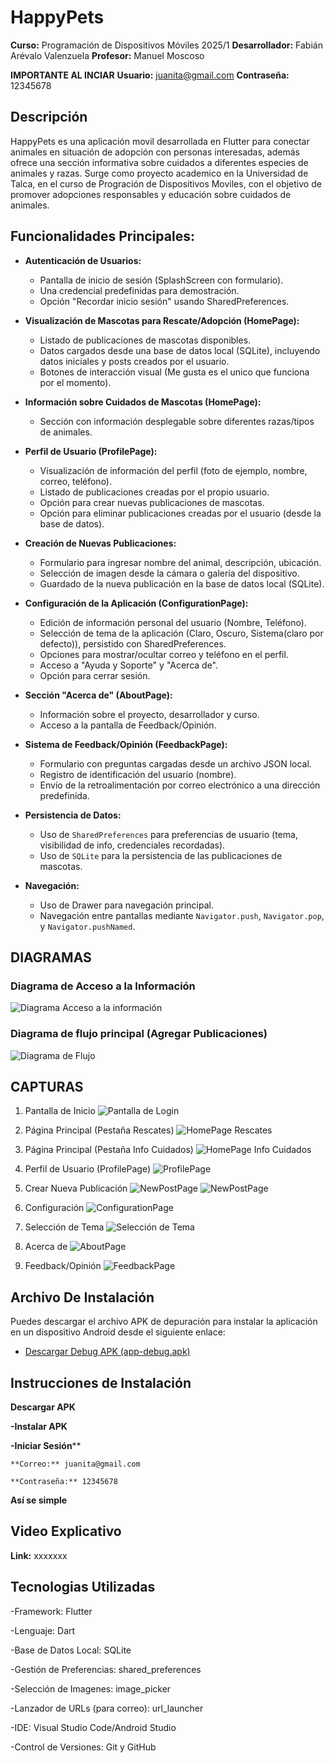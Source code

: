 # HappyPets

**Curso:** Programación de Dispositivos Móviles 2025/1
**Desarrollador:** Fabián Arévalo Valenzuela
**Profesor:** Manuel Moscoso

**IMPORTANTE AL INCIAR**
**Usuario:** juanita@gmail.com
**Contraseña:** 12345678

## Descripción

HappyPets es una aplicación movil desarrollada en Flutter para conectar animales en situación de adopción con personas interesadas, además ofrece una sección informativa sobre cuidados a diferentes especies de animales y razas. Surge como proyecto academico en la Universidad de Talca, en el curso de Progración de Dispositivos Moviles, con el objetivo de promover adopciones responsables y educación sobre cuidados de animales.

## Funcionalidades Principales:

*   **Autenticación de Usuarios:**
    *   Pantalla de inicio de sesión (SplashScreen con formulario).
    *   Una credencial predefinidas para demostración.
    *   Opción "Recordar inicio sesión" usando SharedPreferences.

*   **Visualización de Mascotas para Rescate/Adopción (HomePage):**
    *   Listado de publicaciones de mascotas disponibles.
    *   Datos cargados desde una base de datos local (SQLite), incluyendo datos iniciales y posts creados por el usuario.
    *   Botones de interacción visual (Me gusta es el unico que funciona por el momento).

*   **Información sobre Cuidados de Mascotas (HomePage):**
    *   Sección con información desplegable sobre diferentes razas/tipos de animales.

*   **Perfil de Usuario (ProfilePage):**
    *   Visualización de información del perfil (foto de ejemplo, nombre, correo, teléfono).
    *   Listado de publicaciones creadas por el propio usuario.
    *   Opción para crear nuevas publicaciones de mascotas.
    *   Opción para eliminar publicaciones creadas por el usuario (desde la base de datos).

*   **Creación de Nuevas Publicaciones:**
    *   Formulario para ingresar nombre del animal, descripción, ubicación.
    *   Selección de imagen desde la cámara o galería del dispositivo.
    *   Guardado de la nueva publicación en la base de datos local (SQLite).

*   **Configuración de la Aplicación (ConfigurationPage):**
    *   Edición de información personal del usuario (Nombre, Teléfono).
    *   Selección de tema de la aplicación (Claro, Oscuro, Sistema(claro por defecto)), persistido con SharedPreferences.
    *   Opciones para mostrar/ocultar correo y teléfono en el perfil.
    *   Acceso a "Ayuda y Soporte" y "Acerca de".
    *   Opción para cerrar sesión.

*   **Sección "Acerca de" (AboutPage):**
    *   Información sobre el proyecto, desarrollador y curso.
    *   Acceso a la pantalla de Feedback/Opinión.

*   **Sistema de Feedback/Opinión (FeedbackPage):**
    *   Formulario con preguntas cargadas desde un archivo JSON local.
    *   Registro de identificación del usuario (nombre).
    *   Envío de la retroalimentación por correo electrónico a una dirección predefinida.

*   **Persistencia de Datos:**
    *   Uso de `SharedPreferences` para preferencias de usuario (tema, visibilidad de info, credenciales recordadas).
    *   Uso de `SQLite` para la persistencia de las publicaciones de mascotas.

*   **Navegación:**
    *   Uso de Drawer para navegación principal.
    *   Navegación entre pantallas mediante `Navigator.push`, `Navigator.pop`, y `Navigator.pushNamed`.


## DIAGRAMAS
 
### Diagrama de Acceso a la Información
![Diagrama Acceso a la información](assets/diagramas/DiagramaDeEntrada.jpg)

### Diagrama de flujo principal (Agregar Publicaciones)
![Diagrama de Flujo](assets/diagramas/DiagramaDeFlujoPrincipal.jpg)

## CAPTURAS

1. Pantalla de Inicio 
![Pantalla de Login](assets/capturas/InicioSesion.jpg)

2. Página Principal (Pestaña Rescates)
![HomePage Rescates](assets/capturas/rescates.jpg)

3. Página Principal (Pestaña Info Cuidados)
![HomePage Info Cuidados](assets/capturas/cuidados.jpg)

4. Perfil de Usuario (ProfilePage)
![ProfilePage](assets/capturas/perfil.jpg)

5. Crear Nueva Publicación
![NewPostPage](assets/capturas/nuevaPublicacion.jpg)
![NewPostPage](assets/capturas/perfilPublicacion.jpg)

6. Configuración 
![ConfigurationPage](assets/capturas/configuracion.jpg)

7. Selección de Tema
![Selección de Tema](assets/capturas/tema.jpg)

8. Acerca de
![AboutPage](assets/capturas/acerdade.jpg)

9. Feedback/Opinión
![FeedbackPage](assets/capturas/feedback.jpg)


## Archivo De Instalación

Puedes descargar el archivo APK de depuración para instalar la aplicación en un dispositivo Android desde el siguiente enlace:

*   [Descargar Debug APK (app-debug.apk)](apk/happypets.apk)

## Instrucciones de Instalación

**Descargar APK**

**-Instalar APK**

**-Iniciar Sesión****

    **Correo:** juanita@gmail.com

    **Contraseña:** 12345678

**Así se simple**

## Video Explicativo

**Link:** xxxxxxx

## Tecnologias Utilizadas

-Framework: Flutter 

-Lenguaje: Dart 

-Base de Datos Local: SQLite

-Gestión de Preferencias: shared_preferences

-Selección de Imagenes: image_picker

-Lanzador de URLs (para correo): url_launcher

-IDE: Visual Studio Code/Android Studio

-Control de Versiones: Git y GitHub

